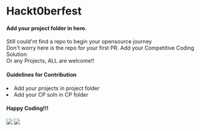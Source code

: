 # Hackt0berfest

#### Add your project folder in here.

<p> Still could'nt find a repo to begin your opensource journey </br>
Don't worry here is the repo for your first PR. Add your Competitive Coding Solution </br>
Or any Projects, ALL are welcome!! </p>

#### Guidelines for Contribution

<li> Add your projects in project folder
<li> Add your CP soln in CP folder

#### Happy Coding!!!

<img src="https://k6.io/blog/static/5c95d08f4981b18d51b96ddac32b63cd/36bdc/hacktoberfest-logo.png" />

<img src="https://i0.wp.com/blog.bitergia.com/wp-content/uploads/2020/10/Screenshot_2020-09-30-GrimoireLab-Software-Development-and-Community-Analytics-platform3.png?fit=1348%2C749&ssl=1" />
